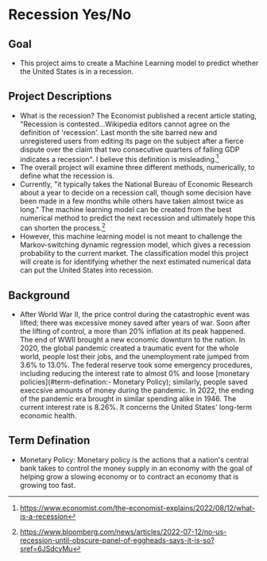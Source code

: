 # Recession Yes/No


## Goal
- This project aims to create a Machine Learning model to predict whether the United States is in a recession.

## Project Descriptions
- What is the recession? The Economist published a recent article stating, "Recession is contested...Wikipedia editors cannot agree on the definition of 'recession'. Last month the site barred new and unregistered users from editing its page on the subject after a fierce dispute over the claim that two consecutive quarters of falling GDP indicates a recession". I believe this definition is misleading.[^1]
- The overall project will examine three different methods, numerically, to define what the recession is.
- Currently, "it typically takes the National Bureau of Economic Research about a year to decide on a recession call, though some decision have been made in a few months while others have taken almost twice as long." The machine learning model can be created from the best numerical method to predict the next recession and ultimately hope this can shorten the process.[^2]
- However, this machine learning model is not meant to challenge the Markov-switching dynamic regression model, which gives a recession probability to the current market. The classification model this project will create is for identifying whether the next estimated numerical data can put the United States into recession.

## Background
- After World War II, the price control during the catastrophic event was lifted; there was excessive money saved after years of war. Soon after the lifting of control, a more than 20% inflation at its peak happened. The end of WWII brought a new economic downturn to the nation. In 2020, the global pandemic created a traumatic event for the whole world, people lost their jobs, and the unemployment rate jumped from 3.6% to 13.0%. The federal reserve took some emergency procedures, including reducing the interest rate to almost 0% and loose [monetary policies](#term-defination:- Monetary Policy); similarly, people saved execcsive amounts of money during the pandemic. In 2022, the ending of the pandemic era brought in similar spending alike in 1946. The current interest rate is 8.26%. It concerns the United States' long-term economic health.




## Term Defination
- Monetary Policy: Monetary policy is the actions that a nation's central bank takes to control the money supply in an economy with the goal of helping grow a slowing economy or to contract an economy that is growing too fast.







[^1]: https://www.economist.com/the-economist-explains/2022/08/12/what-is-a-recession
[^2]: https://www.bloomberg.com/news/articles/2022-07-12/no-us-recession-until-obscure-panel-of-eggheads-says-it-is-so?sref=6JSdcyMu
